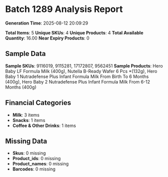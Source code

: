 # Batch 1289 Analysis Report

**Generation Time**: 2025-08-12 20:09:29

**Total Items**: 5
**Unique SKUs**: 4
**Unique Products**: 4
**Total Available Quantity**: 16.00
**Near Expiry Products**: 0

## Sample Data
**Sample SKUs**: 9116019, 9115281, 17172807, 9562451
**Sample Products**: Hero Baby LF Formula Milk (400g), Nutella B-Ready Wafer 6 Pcs *(132g), Hero Baby 1 Nutradefense Plus Infant Formula Milk From Birth To 6 Months (400g), Hero Baby 2 Nutradefense Plus Infant Formula Milk From 6-12 Months (400g)

## Financial Categories
- **Milk**: 3 items
- **Snacks**: 1 items
- **Coffee & Other Drinks**: 1 items

## Missing Data
- **Skus**: 0 missing
- **Product_ids**: 0 missing
- **Product_names**: 0 missing
- **Barcodes**: 0 missing
